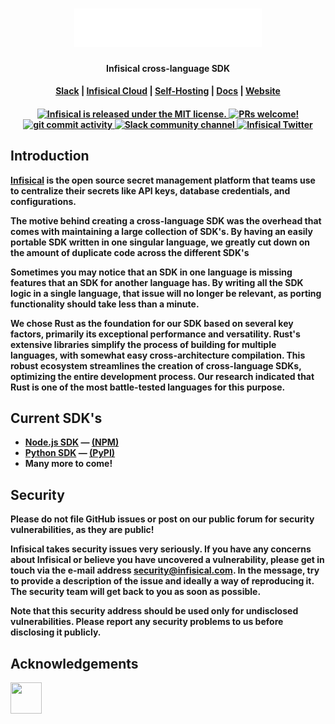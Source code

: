 <h1 align="center">
  <img width="300" src="/resources/logo.svg#gh-dark-mode-only" alt="infisical">
</h1>
<p align="center">
  <p align="center"><b>Infisical cross-language SDK </p>
<h4 align="center">
  <a href="https://infisical.com/slack">Slack</a> |
  <a href="https://infisical.com/">Infisical Cloud</a> |
  <a href="https://infisical.com/docs/self-hosting/overview">Self-Hosting</a> |
  <a href="https://infisical.com/docs/documentation/getting-started/introduction">Docs</a> |
  <a href="https://www.infisical.com">Website</a>
</h4>

<h4 align="center">
  <a href="https://github.com/Infisical/infisical/blob/main/LICENSE">
    <img src="https://img.shields.io/badge/license-MIT-blue.svg" alt="Infisical is released under the MIT license." />
  </a>
  <a href="https://github.com/infisical/infisical/blob/main/CONTRIBUTING.md">
    <img src="https://img.shields.io/badge/PRs-Welcome-brightgreen" alt="PRs welcome!" />
  </a>
  <a href="https://github.com/Infisical/infisical/issues">
    <img src="https://img.shields.io/github/commit-activity/m/infisical/infisical" alt="git commit activity" />
  </a>
  <a href="https://infisical.com/slack">
    <img src="https://img.shields.io/badge/chat-on%20Slack-blueviolet" alt="Slack community channel" />
  </a>
  <a href="https://twitter.com/infisical">
    <img src="https://img.shields.io/twitter/follow/infisical?label=Follow" alt="Infisical Twitter" />
  </a>
</h4>

## Introduction

**[Infisical](https://infisical.com)** is the open source secret management platform that teams use to centralize their secrets like API keys, database credentials, and configurations.

The motive behind creating a cross-language SDK was the overhead that comes with maintaining a large collection of SDK's.
By having an easily portable SDK written in one singular language, we greatly cut down on the amount of duplicate code across the different SDK's

Sometimes you may notice that an SDK in one language is missing features that an SDK for another language has. By writing all the SDK logic in a single language, that issue will no longer be relevant, as porting functionality should take less than a minute.

We chose Rust as the foundation for our SDK based on several key factors, primarily its exceptional performance and versatility.
Rust's extensive libraries simplify the process of building for multiple languages, with somewhat easy cross-architecture compilation. This robust ecosystem streamlines the creation of cross-language SDKs, optimizing the entire development process.
Our research indicated that Rust is one of the most battle-tested languages for this purpose.


## Current SDK's

- **[Node.js SDK](https://github.com/Infisical/sdk/tree/main/languages/node) — [(NPM)](https://www.npmjs.com/package/@infisical/sdk)**
- **[Python SDK](https://github.com/Infisical/sdk/tree/main/crates/infisical-py) — [(PyPI)](https://pypi.org/project/infisical-python/)**
- Many more to come!

## Security

Please do not file GitHub issues or post on our public forum for security vulnerabilities, as they are public!

Infisical takes security issues very seriously. If you have any concerns about Infisical or believe you have uncovered a vulnerability, please get in touch via the e-mail address security@infisical.com. In the message, try to provide a description of the issue and ideally a way of reproducing it. The security team will get back to you as soon as possible.

Note that this security address should be used only for undisclosed vulnerabilities. Please report any security problems to us before disclosing it publicly.

## Acknowledgements

[//]: contributor-faces

<a href="https://github.com/danielhougaard"><img src="https://avatars.githubusercontent.com/u/62331820?v=4" width="50" height="50" alt=""/></a>
